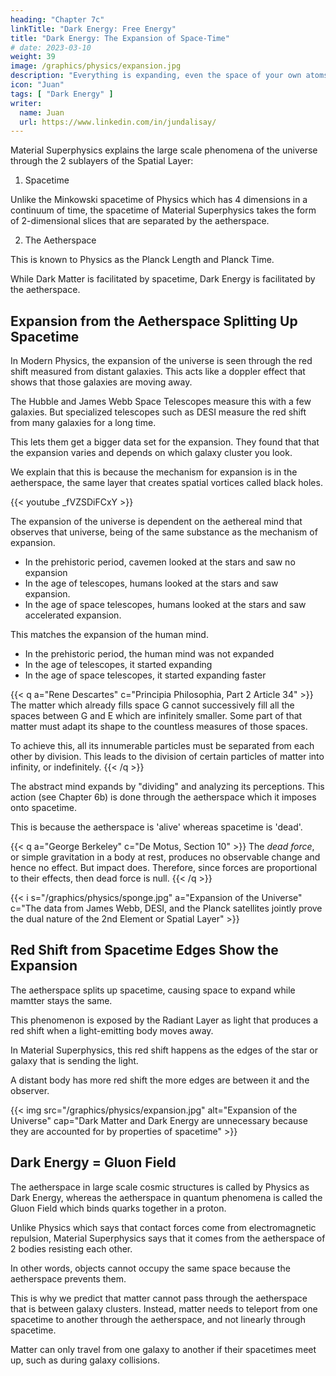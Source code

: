 ```yaml
---
heading: "Chapter 7c"
linkTitle: "Dark Energy: Free Energy"
title: "Dark Energy: The Expansion of Space-Time"
# date: 2023-03-10
weight: 39
image: /graphics/physics/expansion.jpg
description: "Everything is expanding, even the space of your own atoms."
icon: "Juan"
tags: [ "Dark Energy" ]
writer:
  name: Juan
  url: https://www.linkedin.com/in/jundalisay/
---
```



<!-- In 1644, Descartes established a complete theory of gravity, saying that objects revolve around the sun at varying speeds based on their location or distance from the center vortex, represented by the sun. 

{{< i s="/graphics/physics/rotation2.jpg" a="Rotation" >}}

- The closest planets like Mercury revolved fast.
- The outer planets like Jupiter revolved slower.
- But the farthest objects revolved the fastest.

Each vortex is different from each other and so everything is relative depending on which vortex you use as the basis for measurement.

Newton debunks this in his Principia in 1685, saying that planets revolve according to their inertia and not their location. 

This was validated when the outer planets were discovered. And so Descartes' theory was abandoned forever. 


### Dark Matter and Dark Energy are Not Needed

But in 1933, Fritz Zwicky found that the outer parts of galaxies revolve faster than the inner parts, violating Newton. This led to the invention of dark matter to keep it within Newton's laws. 

But this really vindicated Descartes' gravity -- a supermassive blackhole is the best representation of a Cartesian vortex. 

The speed of the outer parts is accounted for by the center of the vortex and not by any dark matter. 

To put icing on the gravity-cake, the DESI telescopes, meant to measure dark energy, see that speed of the universe's expansion measured through red-shift varies depending on which galaxy-cluster you look.

And so in Cartesian Physics, there is no need for either dark matter or dark energy. 

- Dark matter is an effect of the central vortex. 
- Dark energy is an effect of clusters of vortices relative to each other. ### The Mechanism for Expansion --> 


Material Superphysics explains the large scale phenomena of the universe through the 2 sublayers of the Spatial Layer:

1. Spacetime

Unlike the Minkowski spacetime of Physics which has 4 dimensions in a continuum of time, the spacetime of Material Superphysics takes the form of 2-dimensional slices that are separated by the aetherspace.


2. The Aetherspace

This is known to Physics as the Planck Length and Planck Time. 

While Dark Matter is facilitated by spacetime, Dark Energy is facilitated by the aetherspace.



## Expansion from the Aetherspace Splitting Up Spacetime

In Modern Physics, the expansion of the universe is seen through the red shift measured from distant galaxies. This acts like a doppler effect that shows that those galaxies are moving away.

The Hubble and James Webb Space Telescopes measure this with a few galaxies. But specialized telescopes such as DESI measure the red shift from many galaxies for a long time.

This lets them get a bigger data set for the expansion. They found that that the expansion varies and depends on which galaxy cluster you look.

We explain that this is because the mechanism for expansion is in the aetherspace, the same layer that creates spatial vortices called black holes.

{{< youtube _fVZSDiFCxY >}}


The expansion of the universe is dependent on the aethereal mind that observes that universe, being of the same substance as the mechanism of expansion. 

- In the prehistoric period, cavemen looked at the stars and saw no expansion
- In the age of telescopes, humans looked at the stars and saw expansion. 
- In the age of space telescopes, humans looked at the stars and saw accelerated expansion.

This matches the expansion of the human mind.

- In the prehistoric period, the human mind was not expanded
- In the age of telescopes, it started expanding 
- In the age of space telescopes, it started expanding faster

{{< q a="Rene Descartes" c="Principia Philosophia, Part 2 Article 34" >}}
The matter which already fills space G cannot successively fill all the spaces between G and E which are infinitely smaller. Some part of that matter must adapt its shape to the countless measures of those spaces. 

To achieve this, all its innumerable particles must be separated from each other by division. This leads to the division of certain particles of matter into infinity, or indefinitely.
{{< /q >}}


The abstract mind expands by "dividing" and analyzing its perceptions. This action (see Chapter 6b) is done through the aetherspace which it imposes onto spacetime.

This is because the aetherspace is 'alive' whereas spacetime is 'dead'.


{{< q a="George Berkeley" c="De Motus, Section 10" >}}
The *dead force*, or simple gravitation in a body at rest, produces no observable change and hence no effect. But impact does. Therefore, since forces are proportional to their effects, then dead force is null.
{{< /q >}}


{{< i s="/graphics/physics/sponge.jpg" a="Expansion of the Universe" c="The data from James Webb, DESI, and the Planck satellites jointly prove the dual nature of the 2nd Element or Spatial Layer" >}}


## Red Shift from Spacetime Edges Show the Expansion

The aetherspace splits up spacetime, causing space to expand while mamtter stays the same.

This phenomenon is exposed by the Radiant Layer as light that produces a red shift when a light-emitting body moves away.

In Material Superphysics, this red shift happens as the edges of the star or galaxy that is sending the light. 

A distant body has more red shift the more edges are between it and the observer.


{{< img src="/graphics/physics/expansion.jpg" alt="Expansion of the Universe" cap="Dark Matter and Dark Energy are unnecessary because they are accounted for by properties of spacetime" >}}


## Dark Energy = Gluon Field

The aetherspace in large scale cosmic structures is called by Physics as Dark Energy, whereas the aetherspace in quantum phenomena is called the Gluon Field which binds quarks together in a proton.

Unlike Physics which says that contact forces come from electromagnetic repulsion, Material Superphysics says that it comes from the aetherspace of 2 bodies resisting each other.

In other words, objects cannot occupy the same space because the aetherspace prevents them.

This is why we predict that matter cannot pass through the aetherspace that is between galaxy clusters. Instead, matter needs to teleport from one spacetime to another through the aetherspace, and not linearly through spacetime.

Matter can only travel from one galaxy to another if their spacetimes meet up, such as during galaxy collisions.


<!-- We are only able to detect this size-increase not from our own planets or galaxies, but from the gaps between those galaxies where there is no matter to be increased. Descartes calls them 'superficies' (surfaces), which we rename into 'edges'. -->

<!-- These edges are traversed by photons from galaxies to ours. It is there where the photons are stretched (relative to themselves before they entered those edges or gaps) as to become red shifts. 

These edges then draw the gravitational territorial of the galaxy. This territory is where the size-increase happens internally as a single unit, **independent of other galaxies**.

This is similar to the Earth having a gravitational field or territory which keeps the Earth as a single unit. It explains why we and the atmosphere are not flung away by the rotation of the Earth.

The territory of a galaxy likewise keeps its contents as a single unit, making the size-increase uniform on its stars and matter.


### The Division of Spacetime

Descartes assures us that the rate of division of spacetime is also uniform everywhere in the universe. This then leads to the constant speed of light which travels on that spacetime. 

This means that if the rate of division were slower, then the top speed of light would also be slower.

This removes the need for any dark matter or dark energy, since the nature of the spacetime particles already accounts for those phenomena.

This also implies that the speed of light is not really decreed by spacetime, but by the aether that divides that spacetime. 

The division of spacetime is an inexhaustible source of energy which Nikola Tesla tried to tap as cosmic energy. Unlike solar power which comes from a single source as the sun, this spacetime energy is everywhere, though extremely weak.

By processing Descartes' principles, in theory, division-energy can be extracted by creating a vortex with defined edges from where the energy from spacetime division (air-aether) can be downgraded into electrical energy (fire-aether).

This downgrading has metaphysical consequences though. This is why advanced species would predictably rather use the fusion of material hydrogen as their main energy source or base load, and use spacetime-division only as a backup or starter. -->


<!-- In Cartesian Physics, the expansion is accelerating because spacetime is being divided at a constant rate. 

However, the diversity within those divisions is increasing. 

So it leads to the perception that the expansion is accelerating. 

Note that the accelerated expansion is only through the red shift in the macro scale, and conversely by length contraction by Lorentz Relativity.   -->

